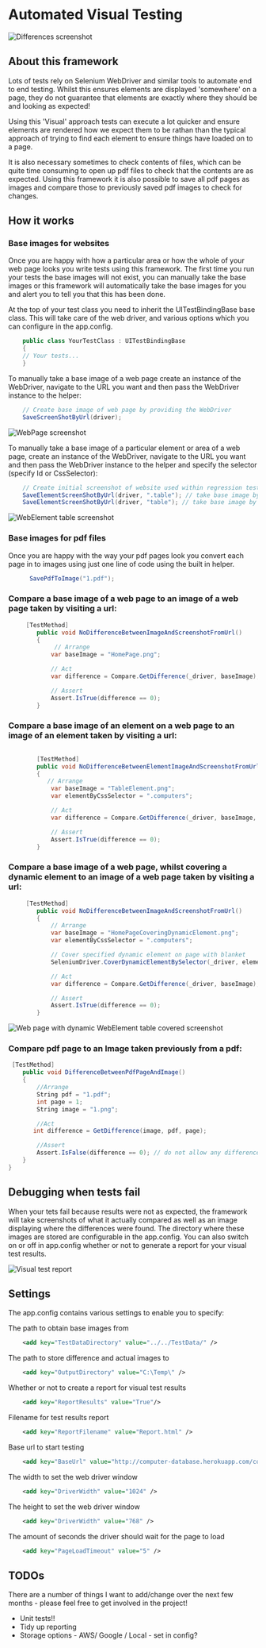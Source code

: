 # Automated Visual Testing

![Differences screenshot](https://github.com/vivrichards600/AutomatedVisualTesting/blob/master/AutomatedVisualTesting/TestData/diff.png "Chrome Differences Screenshot")

## About this framework

Lots of tests rely on Selenium WebDriver and similar tools to automate end to end testing. Whilst this ensures elements are displayed 'somewhere' on a page, they do not guarantee that elements are exactly where they should be and looking as expected! 

Using this 'Visual' approach tests can execute a lot quicker and ensure elements are rendered how we expect them to be rathan than the typical approach of trying to find each element to ensure things have loaded on to a page.

It is also necessary sometimes to check contents of files, which can be quite time consuming to open up pdf files to check that the contents are as expected. Using this framework it is also possible to save all pdf pages as images and compare those to previously saved pdf images to check for changes.

## How it works 

### Base images for websites
Once you are happy with how a particular area or how the whole of your web page looks you write tests using this framework. The first time you run your tests the base images will not exist, you can manually take the base images or this framework will automatically take the base images for you and alert you to tell you that this has been done.

At the top of your test class you need to inherit the UITestBindingBase base class. This will take care of the web driver, and various options which you can configure in the app.config.
 
``` c#
	public class YourTestClass : UITestBindingBase
	{
	// Your tests...
	}
```

To manually take a base image of a web page create an instance of the WebDriver, navigate to the URL you want and then pass the WebDriver instance to the helper:

``` c#
	// Create base image of web page by providing the WebDriver
	SaveScreenShotByUrl(driver);
```


![WebPage screenshot](https://github.com/vivrichards600/AutomatedVisualTesting/blob/master/AutomatedVisualTesting/TestData/HomePage.png "Web Page Screenshot")

To manually take a base image of a particular element or area of a web page, create an instance of the WebDriver, navigate to the URL you want and then pass the WebDriver instance to the helper and specify the selector (specify Id or CssSelector):
``` c#
	// Create initial screenshot of website used within regression tests later on
	SaveElementScreenShotByUrl(driver, ".table"); // take base image by using css selector
	SaveElementScreenShotByUrl(driver, "table"); // take base image by using ID selector
```

![WebElement table screenshot](https://github.com/vivrichards600/AutomatedVisualTesting/blob/master/AutomatedVisualTesting/TestData/TableElement.png "Element Screenshot")

### Base images for pdf files
Once you are happy with the way your pdf pages look you convert each page in to images using just one line of code using the built in helper. 

``` c#
      SavePdfToImage("1.pdf");
```

### Compare a base image of a web page to an image of a web page taken by visiting a url:

``` c#
     [TestMethod]
        public void NoDifferenceBetweenImageAndScreenshotFromUrl()
        {
             // Arrange
            var baseImage = "HomePage.png";

            // Act
            var difference = Compare.GetDifference(_driver, baseImage);

            // Assert
            Assert.IsTrue(difference == 0);
        }
```

### Compare a base image of an element on a web page to an image of an element taken by visiting a url:

``` c#

        [TestMethod]
        public void NoDifferenceBetweenElementImageAndScreenshotFromUrl()
        {
           // Arrange
            var baseImage = "TableElement.png";
            var elementByCssSelector = ".computers";

            // Act
            var difference = Compare.GetDifference(_driver, baseImage, elementByCssSelector);

            // Assert
            Assert.IsTrue(difference == 0);
        }
```

### Compare a base image of a web page, whilst covering a dynamic element to an image of a web page taken by visiting a url:

``` c#
     [TestMethod]
        public void NoDifferenceBetweenImageAndScreenshotFromUrl()
        {
            // Arrange
            var baseImage = "HomePageCoveringDynamicElement.png";
            var elementByCssSelector = ".computers";

            // Cover specified dynamic element on page with blanket
            SeleniumDriver.CoverDynamicElementBySelector(_driver, elementByCssSelector);

            // Act
            var difference = Compare.GetDifference(_driver, baseImage);

            // Assert
            Assert.IsTrue(difference == 0);
        }
```

![Web page with dynamic WebElement table covered screenshot](https://github.com/vivrichards600/AutomatedVisualTesting/blob/master/AutomatedVisualTesting/TestData/HomePageCoveringDynamicElement.png "Element Screenshot")

### Compare pdf page to an Image taken previously from a pdf:

``` c#
 [TestMethod]
    public void DifferenceBetweenPdfPageAndImage()
    {
        //Arrange
        String pdf = "1.pdf";
        int page = 1;
        String image = "1.png";

        //Act
       int difference = GetDifference(image, pdf, page);

        //Assert
        Assert.IsFalse(difference == 0); // do not allow any difference
    }
}
```
## Debugging when tests fail

When your tets fail because results were not as expected, the framework will take screenshots of what it actually compared as well as an image displaying where the differences were found. The directory where these images are stored are configurable in the app.config. You can also switch on or off in app.config whether or not to generate a report for your visual test results.

![Visual test report](https://github.com/vivrichards600/AutomatedVisualTesting/blob/master/AutomatedVisualTesting/TestData/ReportScreenshot.png "Report Screenshot")

## Settings
The app.config contains various settings to enable you to specify:


The path to obtain base images from
``` xml
    <add key="TestDataDirectory" value="../../TestData/" />
```

The path to store difference and actual images to
``` xml
    <add key="OutputDirectory" value="C:\Temp\" /> 
```

Whether or not to create a report for visual test results
``` xml
    <add key="ReportResults" value="True"/> 
```

Filename for test results report
``` xml
    <add key="ReportFilename" value="Report.html" />
```

Base url to start testing
``` xml
    <add key="BaseUrl" value="http://computer-database.herokuapp.com/computers" />
```
	
The width to set the web driver window
``` xml
    <add key="DriverWidth" value="1024" /> 
```

The height to set the web driver window
``` xml
    <add key="DriverWidth" value="768" /> 
```

The amount of seconds the driver should wait for the page to load
``` xml
    <add key="PageLoadTimeout" value="5" />
```

## TODOs
There are a number of things I want to add/change over the next few months - please feel free to get involved in the project!

* Unit tests!!
* Tidy up reporting
* Storage options - AWS/ Google / Local - set in config?

   